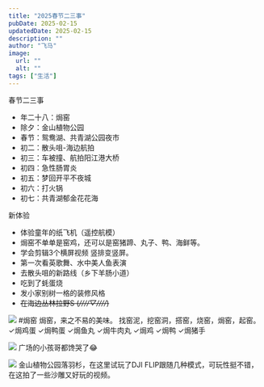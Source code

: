 ```yaml
---
title: "2025春节二三事"
pubDate: 2025-02-15
updatedDate: 2025-02-15
description: ""
author: "飞马"
image:
  url: ""
  alt: ""
tags: ["生活"]
---
```


春节二三事

- 年二十八：焗窑
- 除夕：金山植物公园
- 春节：鸳鸯湖、共青湖公园夜市
- 初二：散头咀-海边航拍
- 初三：车被撞、航拍阳江港大桥
- 初四：急性肠胃炎
- 初五：梦回开平不夜城
- 初六：打火锅
- 初七：共青湖郁金花花海

新体验

- 体验童年的纸飞机（遥控航模）
- 焗窑不单单是窑鸡，还可以是窑猪蹄、丸子、鸭、海鲜等。
- 学会剪辑3个横屏视频 竖排变竖屏。
- 第一次看英歌舞、水中美人鱼表演
- 去散头咀的新路线（乡下羊肠小道）
- 吃到了蚝蛋烧
- 发小家别树一格的装修风格
- ~~在海边丛林拉野S (_////▽////_)~~

![](https://pub-f6568df0c58643a2bf2e7a9c9afa98b1.r2.dev/2025/02/15/17395903620384.jpg) #焗窑 焗窑，来之不易的美味。
找窑泥，挖窑洞，搭窑，烧窑，焗窑，起窑。
✓焗鸡蛋
✓焗鸭蛋
✓焗鱼丸
✓焗牛肉丸
✓焗鸡
✓焗鸭
✓焗猪手

![](https://pub-f6568df0c58643a2bf2e7a9c9afa98b1.r2.dev/2025/02/15/17395914849271.jpg)
广场的小孩哥都馋哭了😂

![](https://pub-f6568df0c58643a2bf2e7a9c9afa98b1.r2.dev/2025/02/15/17395919321166.jpg)
金山植物公园落羽杉，在这里试玩了DJI FLIP跟随几种模式，可玩性挺不错，在这拍了一些沙雕又好玩的视频。
